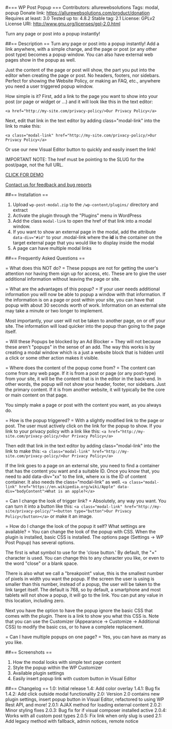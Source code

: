#=== WP Post Popup ===
Contributors: allurewebsolutions
Tags: modal, popup
Donate link: https://allurewebsolutions.com/product/donation
Requires at least: 3.0
Tested up to: 4.8.2
Stable tag: 2.1
License: GPLv2
License URI: http://www.gnu.org/licenses/gpl-2.0.html

Turn any page or post into a popup instantly!

##== Description ==
Turn any page or post into a popup instantly! Add a link anywhere, with a simple change, and the page or post (or any other post type) becomes a popup window. You can also have external web pages show in the popup as well.

Just the content of the page or post will show, the part you put into the editor when creating the page or post. No headers, footers, nor sidebars. Perfect for showing the Website Policy, or making an FAQ, etc., anywhere you need a user triggered popup window.

How simple is it? First, add a link to the page you want to show into your post (or page or widget or ...) and it will look like this in the text editor:

`<a href="http://my-site.com/privacy-policy/>Our Privacy Policy</a>`

Next, edit that link in the text editor by adding class="modal-link" into the link to make this:

`<a class="modal-link" href="http://my-site.com/privacy-policy/>Our Privacy Policy</a>`

Or use our new Visual Editor button to quickly and easily insert the link!

IMPORTANT NOTE: The href must be pointing to the SLUG for the post/page, not the full URL.

[CLICK FOR DEMO](https://wp-post-modal.allureprojects.com/)

[Contact us for feedback and bug reports](https://allurewebsolutions.com/contact)

##== Installation ==
1. Upload `wp-post-modal.zip` to the `/wp-content/plugins/` directory and extract
2. Activate the plugin through the "Plugins" menu in WordPress
3. Add the class `modal-link` to open the href of that link into a modal window.
4. If you want to show an external page in the modal, add the attribute `data-div="#id"` to your .modal-link where the <strong>id</strong> is the container on the target external page that you would like to display inside the modal
5. A page can have multiple modal links

##== Frequently Asked Questions ==

= What does this NOT do? =
These popups are not for getting the user's attention nor having them sign up for access, etc. These are to give the user additional information without leaving the page or site.

= What are the advantages of this popup? =
If your user needs additional information you will now be able to popup a window with that information. If the information is on a page or post within your site, you can have that popup with about 30 seconds worth of work. Information on an external site may take a minute or two longer to implement.

Most importantly, your user will not be taken to another page, on or off your site. The information will load quicker into the popup than going to the page itself.

= Will these Popups be blocked by an Ad Blocker =
They will not because these aren't "popups" in the sense of an add. The way this works is by creating a modal window which is a just a website block that is hidden until a click or some other action makes it visible.

= Where does the content of the popup come from? =
The content can come from any web page. If it is from a post or page (or any post-type) from your site, it will be the content that is in the editor in the back-end. In other words, the popup will not show your header, footer, nor sidebars. Just the primary content. If it is from another website, it will typically be the core or main content on that page.

You simply make a page or post with the content you want, as you always do.

= How is the popup triggered? =
With a slightly modified link to the page or post. The user must actively click on the link for the popup to show.
If you link to your privacy policy with a link like this:
`<a href="http://my-site.com/privacy-policy/>Our Privacy Policy</a>`

Then edit that link in the text editor by adding class="modal-link" into the link to make this:
`<a class="modal-link" href="http://my-site.com/privacy-policy/>Our Privacy Policy</a>`

If the link goes to a page on an external site, you need to find a container that has the content you want and a suitable ID. Once you know that, you need to add data-div="xx" to the link, where xx is the ID of content container. It also needs the class="modal-link" as well.  `<a class="modal-link" href="https://en.wikipedia.org/wiki/Apple" data-div="bodyContent">What is an apple?</a>`

= Can I change the look of trigger link? =
Absolutely, any way you want. You can turn it into a button like this: `<a class="modal-link" href="http://my-site/privacy-policy/"><button type="button">Our Privacy Policy</button></a>` or make it an image.

= How do I change the look of the popup it self? What settings are available? =
You can change the look of the popup with CSS. When the plugin is installed, basic CSS is installed. The options page (Settings -> WP Post Popup) has several options.

The first is what symbol to use for the 'close button.' By default, the "×" character is used. You can change this to any character you like, or even to the word "close" or a blank space.

There is also what we call a "breakpoint" value, this is the smallest number of pixels in width you want the popup. If the screen the user is using is smaller than this number, instead of a popup, the user will be taken to the link target itself. The default is 768, so by default, a smartphone and most tablets will not show a popup, it will go to the link. You can put any value in this location, including zero.

Next you have the option to have the popup ignore the basic CSS that comes with the plugin. There is a link to show you what this CSS is. Note that you can use the Customizer (Appearance -> Customize -> Additional CSS) to modify the basic css, or to have a complete replacement.

= Can I have multiple popups on one page? =
Yes, you can have as many as you like.

##== Screenshots ==
1. How the modal looks with simple text page content
2. Style the popup within the WP Customizer
3. Available plugin settings
4. Easily insert popup link with custom button in Visual Editor

##== Changelog ==
1.0: Initial release
1.4: Add color overlay
1.4.1: Bug fix
1.4.2: Add click outside modal functionality
2.0: Version 2.0 contains new plugin settings, insert popup button in Visual Editor, refactored to using WP Rest API, and more!
2.0.1: AJAX method for loading external content
2.0.2: Minor styling fixes
2.0.3: Bug fix for if visual composer installed active
2.0.4: Works with all custom post types
2.0.5: Fix link when only slug is used
2.1: Add legacy method with fallback, admin notices, remote notice